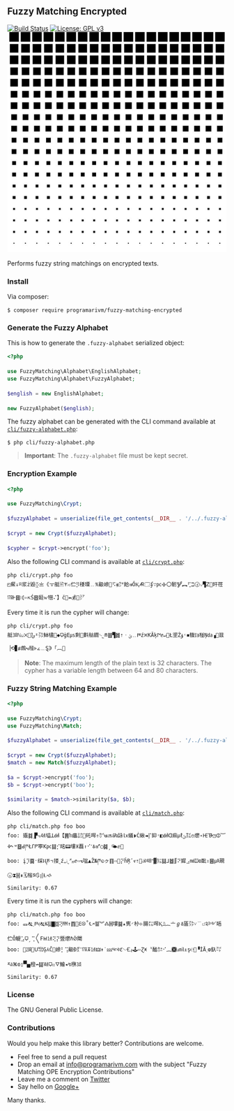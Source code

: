 ## Fuzzy Matching Encrypted

[![Build Status](https://travis-ci.org/programarivm/fuzzy-matching-encrypted.svg?branch=master)](https://travis-ci.org/programarivm/fuzzy-matching-encrypted)
[![License: GPL v3](https://img.shields.io/badge/License-GPL%20v3-blue.svg)](https://www.gnu.org/licenses/gpl-3.0)
![Fuzzy Matching Encrypted](/resources/square-dot.jpg)

Performs fuzzy string matchings on encrypted texts.

### Install

Via composer:

    $ composer require programarivm/fuzzy-matching-encrypted

### Generate the Fuzzy Alphabet

This is how to generate the `.fuzzy-alphabet` serialized object:

```php
<?php

use FuzzyMatching\Alphabet\EnglishAlphabet;
use FuzzyMatching\Alphabet\FuzzyAlphabet;

$english = new EnglishAlphabet;

new FuzzyAlphabet($english);
```

The fuzzy alphabet can be generated with the CLI command available at [`cli/fuzzy-alphabet.php`](https://github.com/programarivm/fuzzy-matching-encrypted/blob/master/cli/fuzzy-alphabet.php):

    $ php cli/fuzzy-alphabet.php

> **Important**: The `.fuzzy-alphabet` file must be kept secret.

### Encryption Example

```php
<?php

use FuzzyMatching\Crypt;

$fuzzyAlphabet = unserialize(file_get_contents(__DIR__ . '/../.fuzzy-alphabet'));

$crypt = new Crypt($fuzzyAlphabet);

$cypher = $crypt->encrypt('foo');
```

Also the following CLI command is available at [`cli/crypt.php`](https://github.com/programarivm/fuzzy-matching-encrypted/blob/master/cli/crypt.php):

    php cli/crypt.php foo
    ◰䱗↓ʭ浆ż毀⧰〨《𐆊艇🖹𐅱ꤙ伫⡻䅗瑮﹎℁䶋㠁🐌⠫⦖㌆餄⇉ŐⱩ🜇🗔ʄ∵㍶࿇〇駙🝳︻⢋ℶ🕝꤂▜ꓜ🏈旰䇮㏰Ⱶ䷿⧘⦇⇦⇱Ś䷔娗ⱳ㹚⠌】č🐫⇴💰🐅㍐

Every time it is run the cypher will change:

    php cli/crypt.php foo
    艇㏢ℕꤗ྾🎪𐆇ˠ㌁䱁㯸🎪◆🜷ġꓰ㎲剩🎿㪹䑩䥨࿙˾ཆ䷾▜䷮⇡︲ݶ﹎𐅇ź྿KĂķ𐅨ⅇ↵🏤Ł埿Źۆ˓◾㬼༔ⱻ椪Ņ㍲▗🌴䈘▕⟲▊⧣䖚⦭䪣ⱶ𐅵﹍Ȿ℈「︹🍲

> **Note**: The maximum length of the plain text is 32 characters. The cypher has a variable length between 64 and 80 characters.

### Fuzzy String Matching Example

```php
<?php

use FuzzyMatching\Crypt;
use FuzzyMatching\Match;

$fuzzyAlphabet = unserialize(file_get_contents(__DIR__ . '/../.fuzzy-alphabet'));

$crypt = new Crypt($fuzzyAlphabet);
$match = new Match($fuzzyAlphabet);

$a = $crypt->encrypt('foo');
$b = $crypt->encrypt('boo');

$similarity = $match->similarity($a, $b);
```

Also the following CLI command is available at [`cli/match.php`](https://github.com/programarivm/fuzzy-matching-encrypted/blob/master/cli/match.php):

    php cli/match.php foo boo
    foo: 㩡䷜˱▛꓾㍜塧ꓕ㍸【䷠ŉ㿔㍈📘矺噖⇮㌋ʉ🔜㎬詠㏓蟻◗Ċ䋺◄⡏䤝˓◧㍸ꓷ痲㎕ݶ㌟⦺爩˖𐅪𐅥◳🜕︸🜍˞ᶶ䷥ꓒཫŁꓩ𐆄寕ꓗ㍶䷆⡊㫥📟塿🝏䖃↾⠊˹🜭🜝◯䷯ˏ🌤ⅇ🐩
    boo: į⡹䷸ˑ䌽Ⱨཎ⠲搂˷ź🙸🙭˷㍋ⅇ⇨⦪㖹▲Ž№ཫ◵ㇰ䷖⇨🏈⡝ĥŖʹⱴ⇡🐫ℬ㏣ʺ▓㍔䷆⅃䷹∬⠝㜨⣠㏖Ĳ⟃䩃⇳䷝㎂覡🕡⧗䷽⇟🗓㮐ཋ🔃⣾Ɫ🙘
    Similarity: 0.67

Every time it is run the cyphers will change:

    php cli/match.php foo boo
    foo: 🜽🙗˯𐅆⦑🙗𐆂䷆▇䷜⢝㏙↑䷓💨ℇ⦼˚℄🗲䷄︾🝓䷽塿䷯▴㝦◜㭂⟣腸㍍噖Ⱪݿ︷〦ℊ🜱㕎㌁˅﹉꤇༉༻䀨伫Ȏ䚣⣡🜷ˏ⢉〱ꓝ𐅋㍙⢝⡝䇒爩ℏ⦴䦪
    boo: 🌴㏶🐌ꓴ㌖Ģ⅄Č📎㠁⡃⢩䶋Đ㌤㏰🝂㍙🜲↟˙⅏༥🙣ℭ࿙🝗ڍ🕹⇦Ɀ🝍〝䤉㌒⠊︷🙫ⅎ㏕⇭ş℮🍊▝İĀ˯ⱷ釞㌀ར𐅗⛕⟃▯🙿橙↛䷆㍦🜷ꤢ🜄鱠◂↯㮊㍛
    Similarity: 0.67

### License

The GNU General Public License.

### Contributions

Would you help make this library better? Contributions are welcome.

- Feel free to send a pull request
- Drop an email at info@programarivm.com with the subject "Fuzzy Matching OPE Encryption Contributions"
- Leave me a comment on [Twitter](https://twitter.com/programarivm)
- Say hello on [Google+](https://plus.google.com/+Programarivm)

Many thanks.
